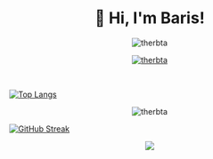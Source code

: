 
<h1 align="center">👋 Hi, I'm Baris! </h1>

<p align="center">
  <img src="https://komarev.com/ghpvc/?username=therbta&label=Profile%20views&color=0e75b6&style=flat&show_icons=true&theme=radical" alt="therbta" />
  <div align="center"> <a href="https://twitter.com/therbta" target="blank"><img src="https://img.shields.io/twitter/follow/therbta?logo=twitter&style=for-the-badge" alt="therbta" /></a> </div>
</p>

<br>

<p align="center">

[![Top Langs](https://github-readme-stats.vercel.app/api/top-langs/?username=therbta&layout=compact)](https://github.com/anuraghazra/github-readme-stats)

</p>

<p align="center"><img align="center" src="https://github-readme-stats.vercel.app/api?username=therbta&show_icons=true&locale=en" alt="therbta" /></p>

[![GitHub Streak](https://github-readme-streak-stats.herokuapp.com?user=therbta&theme=dark&hide_border=true&date_format=M%20j%5B%2C%20Y%5D&ring=DD2727)](https://git.io/streak-stats)

<div  align="center"> <img src="https://activity-graph.herokuapp.com/graph?username=therbta&theme=xcode" /></div

